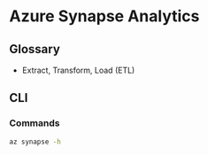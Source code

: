 # Azure Synapse Analytics

## Glossary

- Extract, Transform, Load (ETL)

## CLI

### Commands

```sh
az synapse -h
```
